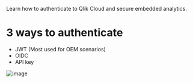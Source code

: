 Learn how to authenticate to Qlik Cloud and secure embedded analytics.

# 3 ways to authenticate
- JWT (Most used for OEM scenarios)
- OIDC
- API key 

![image](https://user-images.githubusercontent.com/12411165/228214590-2cbeee55-416d-433d-a1a2-a18dabd9d473.png)
